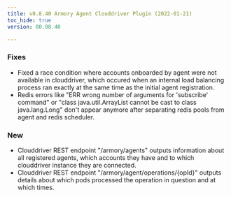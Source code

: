 ```yaml
---
title: v0.8.40 Armory Agent Clouddriver Plugin (2022-01-21)
toc_hide: true
version: 00.08.40

---
```


### Fixes
* Fixed a race condition where accounts onboarded by agent were not available in clouddriver, which occured when an internal load balancing process ran exactly at the same time as the initial agent registration.
* Redis errors like "ERR wrong number of arguments for 'subscribe' command" or "class java.util.ArrayList cannot be cast to class java.lang.Long" don't appear anymore after separating redis pools from agent and redis scheduler.

### New
* Clouddriver REST endpoint "/armory/agents" outputs information about all registered agents, which accounts they have and to which clouddriver instance they are connected.
* Clouddriver REST endpoint "/armory/agent/operations/{opId}" outputs details about which pods processed the operation in question and at which times.
